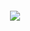 <h6 align="center"> <img src="https://readme-typing-svg.herokuapp.com/?lines=very+chill+luau+dev+(mostly)"></h6> 
